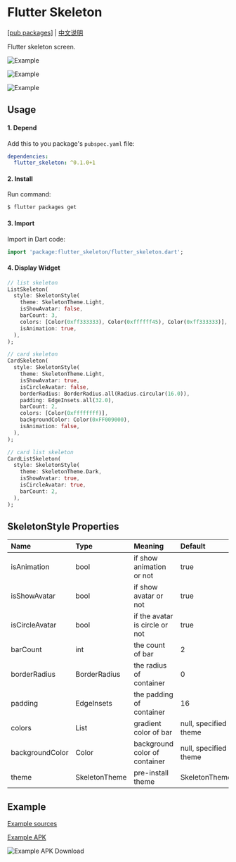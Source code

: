 # Flutter Skeleton

[[pub packages]](https://pub.dartlang.org/packages/flutter_skeleton)
| [中文说明](./README_zh-cn.md)

Flutter skeleton screen.

![Example][1]

![Example][2]

![Example][3]

## Usage

#### 1\. Depend

Add this to you package's `pubspec.yaml` file:

```yaml
dependencies:
  flutter_skeleton: ^0.1.0+1
```

#### 2\. Install

Run command:

```bash
$ flutter packages get
```

#### 3\. Import

Import in Dart code:

```dart
import 'package:flutter_skeleton/flutter_skeleton.dart';
```

#### 4\. Display Widget

```dart
// list skeleton
ListSkeleton(
  style: SkeletonStyle(
    theme: SkeletonTheme.Light,
    isShowAvatar: false,
    barCount: 3,
    colors: [Color(0xff333333), Color(0xffffff45), Color(0xff333333)],
    isAnimation: true,
  ),
);

// card skeleton
CardSkeleton(
  style: SkeletonStyle(
    theme: SkeletonTheme.Light,
    isShowAvatar: true,
    isCircleAvatar: false,
    borderRadius: BorderRadius.all(Radius.circular(16.0)),
    padding: EdgeInsets.all(32.0),
    barCount: 2,
    colors: [Color(0xffffffff)],
    backgroundColor: Color(0xFF009000),
    isAnimation: false,
  ),
);

// card list skeleton
CardListSkeleton(
  style: SkeletonStyle(
    theme: SkeletonTheme.Dark,
    isShowAvatar: true,
    isCircleAvatar: true,
    barCount: 2,
  ),
);
```

## SkeletonStyle Properties

| Name            | Type          | Meaning                        | Default                  |
|:----------------|:--------------|:-------------------------------|:-------------------------|
| isAnimation     | bool          | if show animation or not       | true                     |
| isShowAvatar    | bool          | if show avatar or not          | true                     |
| isCircleAvatar  | bool          | if the avatar is circle or not | true                     |
| barCount        | int           | the count of bar               | 2                        |
| borderRadius    | BorderRadius  | the radius of container        | 0                        |
| padding         | EdgeInsets    | the padding of container       | 16                       |
| colors          | List<Color>   | gradient color of bar          | null, specified by theme |
| backgroundColor | Color         | background color of container  | null, specified by theme |
| theme           | SkeletonTheme | pre-install theme              | SkeletonTheme.Light      |

## Example

[Example sources](https://github.com/wuzhendev/flutter_skeleton/tree/master/example)

[Example APK](https://raw.githubusercontent.com/wuzhendev/assets/master/flutter_skeleton/flutter_skeleton_v0.1.0.apk)

![Example APK Download](https://github.com/wuzhendev/assets/blob/master/flutter_skeleton/flutter_skeleton_v0.1.0.jpg?raw=true)

[1]:https://github.com/wuzhendev/assets/blob/master/flutter_skeleton/flutter_skeleton_4.jpg?raw=true
[2]:https://github.com/wuzhendev/assets/blob/master/flutter_skeleton/flutter_skeleton_5.jpg?raw=true
[3]:https://github.com/wuzhendev/assets/blob/master/flutter_skeleton/flutter_skeleton_6.jpg?raw=true
